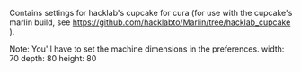 Contains settings for hacklab's cupcake for cura (for use with the cupcake's marlin build, see https://github.com/hacklabto/Marlin/tree/hacklab_cupcake ).

Note: You'll have to set the machine dimensions in the preferences.
width: 70
depth: 80
height: 80

